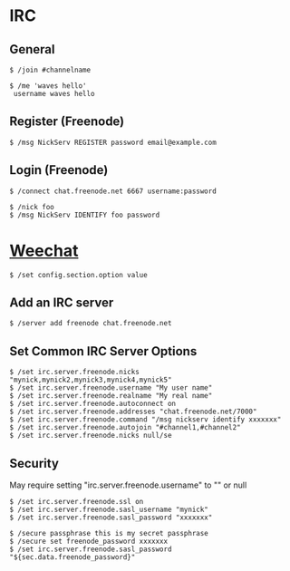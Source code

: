 # IRC

## General

```
$ /join #channelname 

$ /me 'waves hello'
 username waves hello
```

## Register (Freenode)

```
$ /msg NickServ REGISTER password email@example.com
```

## Login (Freenode)
```
$ /connect chat.freenode.net 6667 username:password

$ /nick foo
$ /msg NickServ IDENTIFY foo password

```

# [Weechat](https://weechat.org/files/doc/devel/weechat_quickstart.en.html)

```
$ /set config.section.option value
```

## Add an IRC server

```
$ /server add freenode chat.freenode.net
```

## Set Common IRC Server Options

```
$ /set irc.server.freenode.nicks "mynick,mynick2,mynick3,mynick4,mynick5"
$ /set irc.server.freenode.username "My user name"
$ /set irc.server.freenode.realname "My real name"
$ /set irc.server.freenode.autoconnect on
$ /set irc.server.freenode.addresses "chat.freenode.net/7000"
$ /set irc.server.freenode.command "/msg nickserv identify xxxxxxx"
$ /set irc.server.freenode.autojoin "#channel1,#channel2"
$ /set irc.server.freenode.nicks null/se
```

## Security

May require setting "irc.server.freenode.username" to "" or null

```
$ /set irc.server.freenode.ssl on
$ /set irc.server.freenode.sasl_username "mynick"
$ /set irc.server.freenode.sasl_password "xxxxxxx"

$ /secure passphrase this is my secret passphrase
$ /secure set freenode_password xxxxxxx
$ /set irc.server.freenode.sasl_password "${sec.data.freenode_password}"

```


